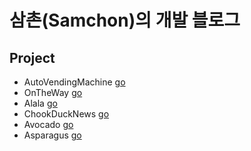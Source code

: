 # 삼촌(Samchon)의 개발 블로그

## Project
- AutoVendingMachine [go](https://github.com/torpedo87/autovendingmachine)
- OnTheWay [go](https://github.com/gyoungeunbae/OnTheWay)
- Alala [go](https://github.com/team-meteor/Alala-Client)
- ChookDuckNews [go](https://github.com/torpedo87/ChookDuckNews)
- Avocado [go](https://github.com/torpedo87/Avocado)
- Asparagus [go](https://github.com/torpedo87/Asparagus)
